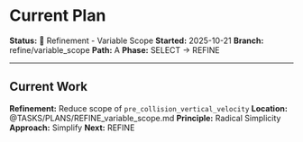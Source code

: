 # Current Plan

**Status:** 🔧 Refinement - Variable Scope
**Started:** 2025-10-21
**Branch:** refine/variable_scope
**Path:** A
**Phase:** SELECT → REFINE

---

## Current Work

**Refinement:** Reduce scope of `pre_collision_vertical_velocity`
**Location:** @TASKS/PLANS/REFINE_variable_scope.md
**Principle:** Radical Simplicity
**Approach:** Simplify
**Next:** REFINE
